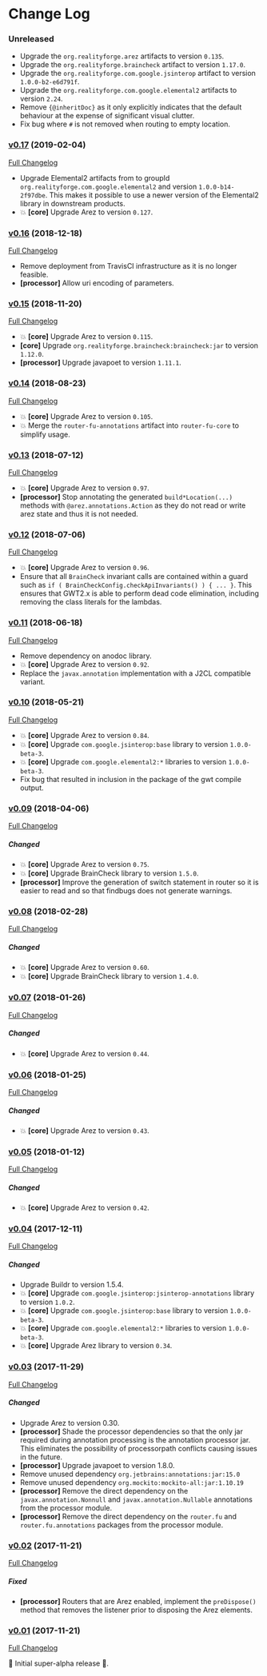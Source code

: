 # Change Log

### Unreleased

* Upgrade the `org.realityforge.arez` artifacts to version `0.135`.
* Upgrade the `org.realityforge.braincheck` artifact to version `1.17.0`.
* Upgrade the `org.realityforge.com.google.jsinterop` artifact to version `1.0.0-b2-e6d791f`.
* Upgrade the `org.realityforge.com.google.elemental2` artifacts to version `2.24`.
* Remove `{@inheritDoc}` as it only explicitly indicates that the default behaviour at the expense of significant visual clutter.
* Fix bug where `#` is not removed when routing to empty location.

### [v0.17](https://github.com/realityforge/router-fu/tree/v0.17) (2019-02-04)
[Full Changelog](https://github.com/realityforge/router-fu/compare/v0.16...v0.17)

* Upgrade Elemental2 artifacts from to groupId `org.realityforge.com.google.elemental2`
  and version `1.0.0-b14-2f97dbe`. This makes it possible to use a newer version of the
  Elemental2 library in downstream products.
* 💥 **\[core\]** Upgrade Arez to version `0.127`.

### [v0.16](https://github.com/realityforge/router-fu/tree/v0.16) (2018-12-18)
[Full Changelog](https://github.com/realityforge/router-fu/compare/v0.15...v0.16)

* Remove deployment from TravisCI infrastructure as it is no longer feasible.
* **\[processor\]** Allow uri encoding of parameters.

### [v0.15](https://github.com/realityforge/router-fu/tree/v0.15) (2018-11-20)
[Full Changelog](https://github.com/realityforge/router-fu/compare/v0.14...v0.15)

* 💥 **\[core\]** Upgrade Arez to version `0.115`.
* **\[core\]** Upgrade `org.realityforge.braincheck:braincheck:jar` to version `1.12.0`.
* **\[processor\]** Upgrade javapoet to version `1.11.1`.

### [v0.14](https://github.com/realityforge/router-fu/tree/v0.14) (2018-08-23)
[Full Changelog](https://github.com/realityforge/router-fu/compare/v0.13...v0.14)

* 💥 **\[core\]** Upgrade Arez to version `0.105`.
* 💥 Merge the `router-fu-annotations` artifact into `router-fu-core` to simplify usage.

### [v0.13](https://github.com/realityforge/router-fu/tree/v0.13) (2018-07-12)
[Full Changelog](https://github.com/realityforge/router-fu/compare/v0.12...v0.13)

* 💥 **\[core\]** Upgrade Arez to version `0.97`.
* **\[processor\]** Stop annotating the generated `build*Location(...)` methods with
  `@arez.annotations.Action` as they do not read or write arez state and thus it is
  not needed.

### [v0.12](https://github.com/realityforge/router-fu/tree/v0.12) (2018-07-06)
[Full Changelog](https://github.com/realityforge/router-fu/compare/v0.11...v0.12)

* 💥 **\[core\]** Upgrade Arez to version `0.96`.
* Ensure that all `BrainCheck` invariant calls are contained within a guard such as
  `if ( BrainCheckConfig.checkApiInvariants() ) { ... }`. This ensures that GWT2.x is
  able to perform dead code elimination, including removing the class literals for the
  lambdas.

### [v0.11](https://github.com/realityforge/router-fu/tree/v0.11) (2018-06-18)
[Full Changelog](https://github.com/realityforge/router-fu/compare/v0.10...v0.11)

* Remove dependency on anodoc library.
* 💥 **\[core\]** Upgrade Arez to version `0.92`.
* Replace the `javax.annotation` implementation with a J2CL compatible variant.

### [v0.10](https://github.com/realityforge/router-fu/tree/v0.10) (2018-05-21)
[Full Changelog](https://github.com/realityforge/router-fu/compare/v0.09...v0.10)

* 💥 **\[core\]** Upgrade Arez to version `0.84`.
* 💥 **\[core\]** Upgrade `com.google.jsinterop:base` library to version `1.0.0-beta-3`.
* 💥 **\[core\]** Upgrade `com.google.elemental2:*` libraries to version `1.0.0-beta-3`.
* Fix bug that resulted in inclusion in the package of the gwt compile output.

### [v0.09](https://github.com/realityforge/router-fu/tree/v0.09) (2018-04-06)
[Full Changelog](https://github.com/realityforge/router-fu/compare/v0.08...v0.09)

##### Changed
* 💥 **\[core\]** Upgrade Arez to version `0.75`.
* 💥 **\[core\]** Upgrade BrainCheck library to version `1.5.0`.
* **\[processor\]** Improve the generation of switch statement in router so it is easier to read and
  so that findbugs does not generate warnings.

### [v0.08](https://github.com/realityforge/router-fu/tree/v0.08) (2018-02-28)
[Full Changelog](https://github.com/realityforge/router-fu/compare/v0.07...v0.08)

##### Changed
* 💥 **\[core\]** Upgrade Arez to version `0.60`.
* 💥 **\[core\]** Upgrade BrainCheck library to version `1.4.0`.

### [v0.07](https://github.com/realityforge/router-fu/tree/v0.07) (2018-01-26)
[Full Changelog](https://github.com/realityforge/router-fu/compare/v0.06...v0.07)

##### Changed
* 💥 **\[core\]** Upgrade Arez to version `0.44`.

### [v0.06](https://github.com/realityforge/router-fu/tree/v0.06) (2018-01-25)
[Full Changelog](https://github.com/realityforge/router-fu/compare/v0.05...v0.06)

##### Changed
* 💥 **\[core\]** Upgrade Arez to version `0.43`.

### [v0.05](https://github.com/realityforge/router-fu/tree/v0.05) (2018-01-12)
[Full Changelog](https://github.com/realityforge/router-fu/compare/v0.04...v0.05)

##### Changed
* 💥 **\[core\]** Upgrade Arez to version `0.42`.

### [v0.04](https://github.com/realityforge/router-fu/tree/v0.04) (2017-12-11)
[Full Changelog](https://github.com/realityforge/router-fu/compare/v0.03...v0.04)

##### Changed
* Upgrade Buildr to version 1.5.4.
* 💥 **\[core\]** Upgrade `com.google.jsinterop:jsinterop-annotations` library to version `1.0.2`.
* 💥 **\[core\]** Upgrade `com.google.jsinterop:base` library to version `1.0.0-beta-3`.
* 💥 **\[core\]** Upgrade `com.google.elemental2:*` libraries to version `1.0.0-beta-3`.
* 💥 **\[core\]** Upgrade Arez library to version `0.34`.

### [v0.03](https://github.com/realityforge/router-fu/tree/v0.03) (2017-11-29)
[Full Changelog](https://github.com/realityforge/router-fu/compare/v0.02...v0.03)

##### Changed
* Upgrade Arez to version 0.30.
* **\[processor\]** Shade the processor dependencies so that the only jar required during annotation processing
  is the annotation processor jar. This eliminates the possibility of processorpath conflicts causing issues in
  the future.
* **\[processor\]** Upgrade javapoet to version 1.8.0.
* Remove unused dependency `org.jetbrains:annotations:jar:15.0`
* Remove unused dependency `org.mockito:mockito-all:jar:1.10.19`
* **\[processor\]** Remove the direct dependency on the `javax.annotation.Nonnull` and
  `javax.annotation.Nullable` annotations from the processor module.
* **\[processor\]** Remove the direct dependency on the `router.fu` and `router.fu.annotations` packages from the
  processor module.

### [v0.02](https://github.com/realityforge/router-fu/tree/v0.02) (2017-11-21)
[Full Changelog](https://github.com/realityforge/router-fu/compare/v0.01...v0.02)

##### Fixed
* **\[processor\]** Routers that are Arez enabled, implement the `preDispose()` method that removes the listener
  prior to disposing the Arez elements.

### [v0.01](https://github.com/realityforge/router-fu/tree/v0.01) (2017-11-21)
[Full Changelog](https://github.com/realityforge/router-fu/compare/16c08581b5f53aee939383cccd04a9c12c00384e...v0.01)

 ‎🎉	Initial super-alpha release ‎🎉.
